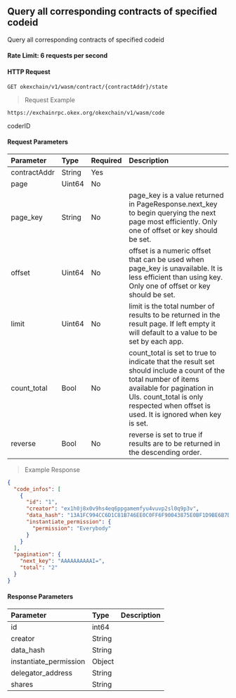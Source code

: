 ## Query all corresponding contracts of specified codeid

Query all corresponding contracts of specified codeid

#### Rate Limit: 6 requests per second

#### HTTP Request

`GET okexchain/v1/wasm/contract/{contractAddr}/state`

> Request Example

```wiki
https://exchainrpc.okex.org/okexchain/v1/wasm/code
```
coderID
#### Request Parameters
| **Parameter** | **Type** | **Required** | **Description**                                                                                                                                                                                                                   |
|:--------------|:---------|:-------------|:----------------------------------------------------------------------------------------------------------------------------------------------------------------------------------------------------------------------------------|
| contractAddr       | String   | Yes           |                                                                                                                                                                                                                                   |
| page          | Uint64   | No           |                                                                                                                                                                                                                                   |
| page_key      | String   | No           | page_key is a value returned in PageResponse.next_key to begin querying the next page most efficiently. Only one of offset or key should be set.                                                                                  |
| offset        | Uint64   | No           | offset is a numeric offset that can be used when page_key is unavailable. It is less efficient than using key. Only one of offset or key should be set.                                                                           |
| limit         | Uint64   | No           | limit is the total number of results to be returned in the result page. If left empty it will default to a value to be set by each app.                                                                                           |
| count_total   | Bool     | No           | count_total is set to true to indicate that the result set should include a count of the total number of items available for pagination in UIs. count_total is only respected when offset is used. It is ignored when key is set. |
| reverse       | Bool     | No           | reverse is set to true if results are to be returned in the descending order.                                                                                                                                                     |
> Example Response

```json
{
  "code_infos": [
    {
      "id": "1",
      "creator": "ex1h0j8x0v9hs4eq6ppgamemfyu4vuvp2sl0q9p3v",
      "data_hash": "13A1FC994CC6D1C81B746EE0C0FF6F90043875E0BF1D9BE6B7D779FC978DC2A5",
      "instantiate_permission": {
        "permission": "Everybody"
      }
    }
  ],
  "pagination": {
    "next_key": "AAAAAAAAAAI=",
    "total": "2"
  }
}
```

#### Response Parameters

| **Parameter** | **Type** | **Description**                                                                                                                                                                                                                                                      |
| :----------------- | :------- | :------------------------------------------------------------------------------------------------------------------------------------------------------------------------------------------------------------------------------------------------------------------- |
|  id             | int64    | 				| 
|  creator               | String    | 				| 
|  data_hash        | String    | 				| 
|  instantiate_permission| Object    | 				| 
|  delegator_address    | String    | 				| 
|  shares               | String    | 				| 
